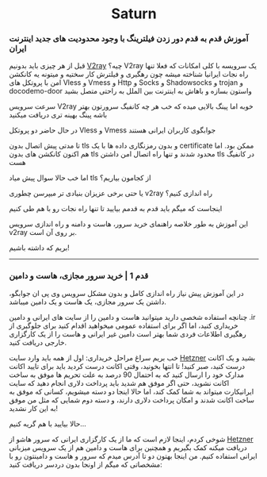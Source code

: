 <h1 align="center">Saturn</h1>

### آموزش قدم به قدم دور زدن فیلترینگ با وجود محدودیت های جدید اینترنت ایران
قبل از هر چیزی باید بدونیم [V2ray](https://www.v2ray.com) چیه؟ V2ray یک سرویسه با کلی امکانات که فعلا تنها راه نجات ایرانیا شناخته میشه چون رهگیری و فیلترش کار سختیه و میتونه یه کانکشن امن با پروتکل های Vless و Vmess و Http و Socks و Shadowsocks و trojan و docodemo-door واستون بسازه و باهاش به اینترنت بین الملل به راحتی متصل بشید

سرعت سرویس V2ray خوبه اما پینگ بالایی میده که خب هر چه کانفیگ سرورتون بهتر باشه پینگ بهینه تری دریافت میکنید

در حال حاضر دو پروتکل Vless و Vmess جوابگوی کاربران ایرانی هستند

تا مدتی پیش اتصال بدون tls و بدون رمزنگاری داده ها با یک certificate ممکن بود. اما هم اکنون کانکشن های بدون tls محدود شدند و تنها راه اتصال امن داشتن tls در کانفیگ هست

اما خب حالا سوال پیش میاد tls از کجامون بیاریم؟

یا حتی برخی عزیزان بنیادی تر میپرسن چطوری v2ray راه اندازی کنیم؟

اینجاست که میگم باید قدم به قدمم بیایید تا تنها راه نجات رو با هم طی کنیم

این آموزش به طور خلاصه راهنمای خرید سرور، هاست و دامنه و راه اندازی سرویس v2ray بر روی آن است.

بریم که داشته باشیم!

---

### قدم 1 | خرید سرور مجازی، هاست و دامین

در این آموزش پیش نیاز راه اندازی کامل و بدون مشکل سرویس وی پی ان جوابگو، داشتن یک سرور مجازی، یک هاست و یک دامین میباشد.

چنانچه استفاده شخصی دارید میتوانید هاست و دامین را از سایت های ایرانی و دامین .ir خریداری کنید، اما اگر برای استفاده عمومی میخواهید اقدام کنید برای جلوگیری از رهگیری اطلاعات فردی شما بهتر است دامین غیر ایرانی و هاست را از یک کارگزاری خارجی دریافت کنید.

خب بریم سراغ مراحل خریداری: اول از همه باید وارد سایت [Hetzner](https://www.hetzner.com/) بشید و یک اکانت درست کنید، صبر کنید! تا انتها بخونید، وقتی اکانت درست کردید باید برای تایید اکانت مدارک خود را ارسال کنید که به احتمال 90 درصد به علت تحریم ها موفق به ساخت اکانت نشوید، حتی اگر موفق هم شدید باید پرداخت دلاری انجام دهید که سایت ایرانیکارت میتواند به شما کمک کند، اما حالا اینجا دو دسته میشویم، کسانی که موفق به ساخت اکانت شدند و امکان پرداخت دلاری دارند، و دسته دوم شمایی که مثل من موفق به این کار نشدید! 

حالا بیایید با هم گریه کنیم...

شوخی کردم، اینجا لازم است که ما از یک کارگزاری ایرانی که سرور هاشو از [Hetzner](https://www.hetzner.com/) دریافت میکنه کمک بگیریم و همچنین برای هاست و دامین هم از یک سرویس میزبانی ایرانی استفاده کنیم. من اینجا بهتون دو تا آدرس میدم که سرور و هاست و دامینتون رو با مشخصاتی که میگم از اونجا بدون دردسر دریافت کنید:
